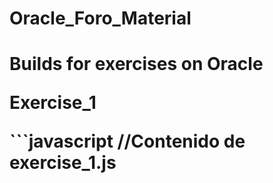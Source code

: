 <h1>Oracle_Foro_Material<h1>

<p>Builds for exercises on Oracle<p>

<p>Exercise_1<p>
```javascript
//Contenido de exercise_1.js
